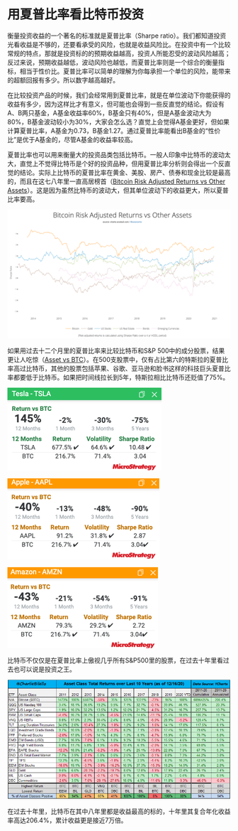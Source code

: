 # 用夏普比率看比特币投资

衡量投资收益的一个著名的标准就是夏普比率（Sharpe ratio）。我们都知道投资光看收益是不够的，还要看承受的风险，也就是收益风险比。在投资中有一个比较常规的特点，那就是投资标的的预期收益越高，投资人所能忍受的波动风险越高；反过来说，预期收益越低，波动风险也越低，而夏普比率则是一个综合的衡量指标，相当于性价比。夏普比率可以简单的理解为你每承担一个单位的风险，能带来的超额回报有多少。所以数字越高越好。 

在比较投资产品的时候，我们会经常用到夏普比率，就是在单位波动下你能获得的收益有多少，因为这样比才有意义，但可能也会得到一些反直觉的结论。假设有A、B两只基金，A基金收益率60%，B基金只有40%，但是A基金波动大为80%，B基金波动较小为30%，大家会怎么选？直觉上会觉得A基金更好，但如果计算夏普比率，A基金为0.73，B基金1.27。通过夏普比率能看出B基金的“性价比”是优于A基金的，尽管A基金的收益率较高。 

夏普比率也可以用来衡量大的投资品类包括比特币。一般人印象中比特币的波动太大，直觉上不觉得比特币是个好的投资品种，但用夏普比率分析则会得出一个反直觉的结论。实际上比特币的夏普比率在黄金、美股、房产、债券和现金比较是最高的，而且在这七八年里一直高居榜首（[Bitcoin Risk Adjusted Returns vs Other Assets](http://charts.woobull.com/bitcoin-risk-adjusted-return/)）。这是因为虽然比特币的波动大，但其单位波动下的收益更大，所以夏普比率要高。

![](images/2020-12-24_08-27-53.png)

如果用过去十二个月里的夏普比率来比较比特币和S&P 500中的成分股票，结果更让人吃惊（[Asset vs BTC](https://www.microstrategy.com/en/hyperintelligence/asset-vs-btc)）。在500支股票中，仅有占比第六的特斯拉的夏普比率高过比特币，其他的股票包括苹果、谷歌、亚马逊和脸书这样的科技巨头夏普比率都要低于比特币。如果把时间线拉长到5年，特斯拉相比比特币还贬值了75%。

![](images/tesla-btc-sr.png)

![](images/apple-btc-sr.png)

![](images/amazon-btc-sr.png)

比特币不仅仅是在夏普比率上傲视几乎所有S&P500里的股票，在过去十年里看过去也可以说是投资之王。

![](images/btc-return-comparision.png)

在过去十年里，比特币在其中八年里都是收益最高的标的，十年里其复合年化收益率高达206.4%，累计收益更是接近7万倍。

